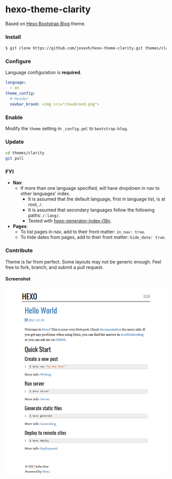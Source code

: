 # hexo-theme-clarity

Based on [Hexo Bootstrap Blog](https://github.com/cgmartin/hexo-theme-bootstrap-blog) theme.

### Install

```bash
$ git clone https://github.com/josevh/hexo-theme-clarity.git themes/clarity
```
### Configure
Language configuration is **required**.
```yml
language:
  - en
theme_config:
  # Header
  navbar_brand: <img src="/navbrand.png">
```

### Enable

Modify the `theme` setting in `_config.yml` to `bootstrap-blog`.

### Update

```bash
cd themes/clarity
git pull
```

### FYI
- **Nav**:
  - If more than one language specified, will have dropdown in nav to other languages' index.
    - It is assumed that the default language, first in language list, is at root, `/`.
    - It is assumed that secondary languages follow the following paths: `/:lang/`.
    - Tested with [hexo-generator-index-i18n](https://github.com/xcatliu/hexo-generator-index-i18n).
- **Pages**:
  - To list pages in nav, add to their front matter: `in_nav: true`.
  - To hide dates from pages, add to their front matter: `hide_date: true`.

### Contribute
Theme is far from perfect. Some layouts may not be generic enough. Feel free to fork, branch, and submit a pull request.

#### Screenshot
![Screenshot](screenshot.png)